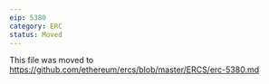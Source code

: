 ```yaml
---
eip: 5380
category: ERC
status: Moved
---
```


This file was moved to https://github.com/ethereum/ercs/blob/master/ERCS/erc-5380.md

